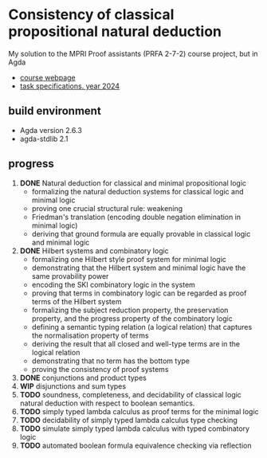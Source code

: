 # Consistency of classical propositional natural deduction

My solution to the MPRI Proof assistants (PRFA 2-7-2) course project, but in Agda

- [course webpage](https://mpri-prfa.github.io/)
- [task specifications. year 2024](https://mpri-prfa.github.io/2024/project24.pdf)

## build environment

- Agda version 2.6.3
- agda-stdlib 2.1

## progress

1. **DONE** Natural deduction for classical and minimal propositional logic
    - formalizing the natural deduction systems for classical logic and minimal logic
    - proving one crucial structural rule: weakening
    - Friedman's translation (encoding double negation elimination in minimal logic)
    - deriving that ground formula are equally provable in classical logic and minimal logic
2. **DONE** Hilbert systems and combinatory logic
    - formalizing one Hilbert style proof system for minimal logic
    - demonstrating that the Hilbert system and minimal logic have the same provability power
    - encoding the SKI combinatory logic in the system
    - proving that terms in combinatory logic can be regarded as proof terms of the Hilbert system
    - formalizing the subject reduction property, the preservation property, and the progress property of the combinatory logic
    - defining a semantic typing relation (a logical relation) that captures the normalisation property of terms
    - deriving the result that all closed and well-type terms are in the logical relation
    - demonstrating that no term has the bottom type
    - proving the consistency of proof systems
3. **DONE** conjunctions and product types
4. **WIP** disjunctions and sum types
5. **TODO** soundness, completeness, and decidability of classical logic natural deduction with respect to boolean semantics.
6. **TODO** simply typed lambda calculus as proof terms for the minimal logic
7. **TODO** decidability of simply typed lambda calculus type checking
8. **TODO** simulate simply typed lambda calculus with typed combinatory logic
9. **TODO** automated boolean formula equivalence checking via reflection
